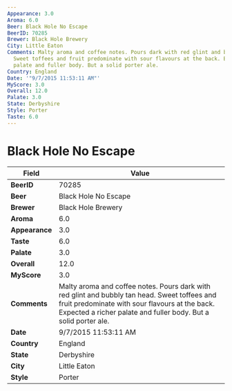 ```yaml
---
Appearance: 3.0
Aroma: 6.0
Beer: Black Hole No Escape
BeerID: 70285
Brewer: Black Hole Brewery
City: Little Eaton
Comments: Malty aroma and coffee notes. Pours dark with red glint and bubbly tan head.
  Sweet toffees and fruit predominate with sour flavours at the back. Expected a richer
  palate and fuller body. But a solid porter ale.
Country: England
Date: '"9/7/2015 11:53:11 AM"'
MyScore: 3.0
Overall: 12.0
Palate: 3.0
State: Derbyshire
Style: Porter
Taste: 6.0
---
```


# Black Hole No Escape

| Field         | Value |
|---------------|-------|
| **BeerID** | 70285 |
| **Beer** | Black Hole No Escape |
| **Brewer** | Black Hole Brewery |
| **Aroma** | 6.0 |
| **Appearance** | 3.0 |
| **Taste** | 6.0 |
| **Palate** | 3.0 |
| **Overall** | 12.0 |
| **MyScore** | 3.0 |
| **Comments** | Malty aroma and coffee notes. Pours dark with red glint and bubbly tan head. Sweet toffees and fruit predominate with sour flavours at the back. Expected a richer palate and fuller body. But a solid porter ale. |
| **Date** | 9/7/2015 11:53:11 AM |
| **Country** | England |
| **State** | Derbyshire |
| **City** | Little Eaton |
| **Style** | Porter |
